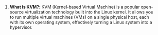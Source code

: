 1. **What is KVM?**: KVM (Kernel-based Virtual Machine) is a popular open-source virtualization technology built into the Linux kernel. It allows you to run multiple virtual machines (VMs) on a single physical host, each with its own operating system, effectively turning a Linux system into a hypervisor.